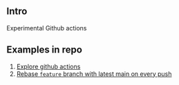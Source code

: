 ## Intro
Experimental Github actions

## Examples in repo 

1. [Explore github actions](https://github.com/pavankrao/github_actions/blob/main/.github/workflows/github-actions-demo.yml)
2. [Rebase `feature` branch with latest main on every push](https://github.com/pavankrao/github_actions/blob/main/.github/workflows/rebase-feature.yml)
